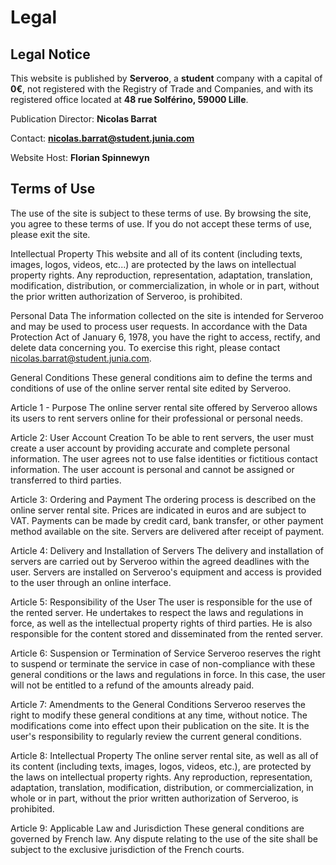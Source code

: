 # Legal
## Legal Notice
This website is published by **Serveroo**, a **student** company with a capital of **0€**, not registered with the Registry of Trade and Companies, and with its registered office located at **48 rue Solférino, 59000 Lille**.

Publication Director: **Nicolas Barrat**

Contact: **nicolas.barrat@student.junia.com**

Website Host: **Florian Spinnewyn**

## Terms of Use
The use of the site is subject to these terms of use. By browsing the site, you agree to these terms of use. If you do not accept these terms of use, please exit the site.

Intellectual Property
This website and all of its content (including texts, images, logos, videos, etc...) are protected by the laws on intellectual property rights. Any reproduction, representation, adaptation, translation, modification, distribution, or commercialization, in whole or in part, without the prior written authorization of Serveroo, is prohibited.

Personal Data
The information collected on the site is intended for Serveroo and may be used to process user requests. In accordance with the Data Protection Act of January 6, 1978, you have the right to access, rectify, and delete data concerning you. To exercise this right, please contact nicolas.barrat@student.junia.com.

General Conditions
These general conditions aim to define the terms and conditions of use of the online server rental site edited by Serveroo.

Article 1 - Purpose
The online server rental site offered by Serveroo allows its users to rent servers online for their professional or personal needs.

Article 2: User Account Creation
To be able to rent servers, the user must create a user account by providing accurate and complete personal information. The user agrees not to use false identities or fictitious contact information. The user account is personal and cannot be assigned or transferred to third parties.

Article 3: Ordering and Payment
The ordering process is described on the online server rental site. Prices are indicated in euros and are subject to VAT. Payments can be made by credit card, bank transfer, or other payment method available on the site. Servers are delivered after receipt of payment.

Article 4: Delivery and Installation of Servers
The delivery and installation of servers are carried out by Serveroo within the agreed deadlines with the user. Servers are installed on Serveroo's equipment and access is provided to the user through an online interface.

Article 5: Responsibility of the User
The user is responsible for the use of the rented server. He undertakes to respect the laws and regulations in force, as well as the intellectual property rights of third parties. He is also responsible for the content stored and disseminated from the rented server.

Article 6: Suspension or Termination of Service
Serveroo reserves the right to suspend or terminate the service in case of non-compliance with these general conditions or the laws and regulations in force. In this case, the user will not be entitled to a refund of the amounts already paid.

Article 7: Amendments to the General Conditions
Serveroo reserves the right to modify these general conditions at any time, without notice. The modifications come into effect upon their publication on the site. It is the user's responsibility to regularly review the current general conditions.

Article 8: Intellectual Property
The online server rental site, as well as all of its content (including texts, images, logos, videos, etc.), are protected by the laws on intellectual property rights. Any reproduction, representation, adaptation, translation, modification, distribution, or commercialization, in whole or in part, without the prior written authorization of Serveroo, is prohibited.

Article 9: Applicable Law and Jurisdiction
These general conditions are governed by French law. Any dispute relating to the use of the site shall be subject to the exclusive jurisdiction of the French courts.
